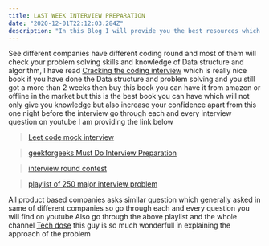 ```yaml
---
title: LAST WEEK INTERVIEW PREPARATION
date: "2020-12-01T22:12:03.284Z"
description: "In this Blog I will provide you the best resources which will make you ready for the coding interview i think you all want to get placed in product based company so lets get started..."
---
```


See different companies have different coding round and  most of them will check your problem solving skills and knowledge of Data structure and algorithm, I have read [Cracking the coding interview](https://www.amazon.in/Cracking-the-Coding-Interview/dp/0984782869/ref=pd_lpo_14_t_0/257-1348683-7477109?_encoding=UTF8&pd_rd_i=0984782869&pd_rd_r=a88966b5-e834-47ca-a8bf-0478ec8beb56&pd_rd_w=pAAzj&pd_rd_wg=6kFSB&pf_rd_p=8fa1f3a8-c3ee-4cde-8295-5699918f5887&pf_rd_r=J4E4KVTWHSD2SH01CHMM&psc=1&refRID=J4E4KVTWHSD2SH01CHMM) which is really nice book if you have done the Data structure and problem solving and you still got a more than 2 weeks then buy this book you can have it from amazon or offline in the market but this is the best book you can have which will not only give you knowledge but also increase your confidence apart from this one night before the interview go through each and every interview question on youtube I am providing the link below 
 
>[Leet code mock interview](https://leetcode.com/interview/)

>[geekforgeeks Must Do Interview Preparation](https://practice.geeksforgeeks.org/courses/must-do-interview-prep?vC=1)

>[interview round contest](https://practice.geeksforgeeks.org/batch/coding-round-contests-1)

>[playlist of 250 major interview problem](https://www.youtube.com/watch?v=2C7WrpgnLDw&list=PLEJXowNB4kPxQIN2dCUAnQ_92HIziG4x6)

All product based companies asks similar question which generally asked in same of different companies so go through each and every question you will find on youtube
Also go through the above playlist and the whole channel [Tech dose](https://www.youtube.com/c/TECHDOSE4u/featured) this guy is so much wonderfull in explaining the approach of the problem

